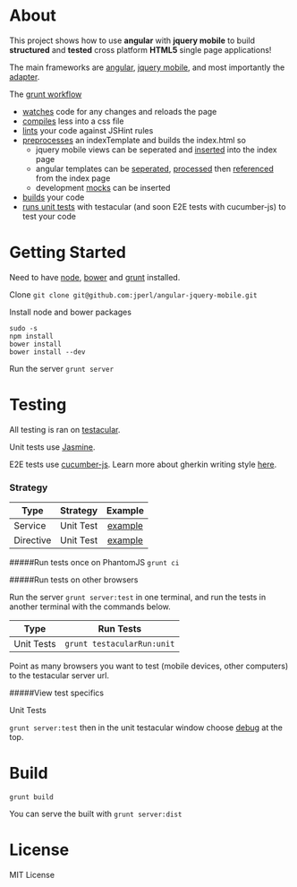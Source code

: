 # About

This project shows how to use **angular** with **jquery mobile** to build **structured** and **tested** cross platform **HTML5** single page applications!

The main frameworks are [angular](angularjs.org), [jquery mobile](http://view.jquerymobile.com/1.3.0/), and most importantly the [adapter](https://github.com/tigbro/jquery-mobile-angular-adapter).

The [grunt workflow](https://github.com/jperl/angular-jquery-mobile/blob/master/Gruntfile.js)

- [watches](https://github.com/jperl/angular-jquery-mobile/blob/master/Gruntfile.js#L28) code for any changes and reloads the page
- [compiles](https://github.com/jperl/angular-jquery-mobile/blob/master/Gruntfile.js#L15) less into a css file
- [lints](https://github.com/jperl/angular-jquery-mobile/blob/master/Gruntfile.js#L78) your code against JSHint rules
- [preprocesses](https://github.com/jperl/angular-jquery-mobile/blob/master/Gruntfile.js#L127) an indexTemplate and builds the index.html so
	- jquery mobile views can be seperated and [inserted](https://github.com/jperl/angular-jquery-mobile/blob/master/app/indexTemplate.html#L17) into the index page
	- angular templates can be [seperated](https://github.com/jperl/angular-jquery-mobile/tree/master/app/templates), [processed](https://github.com/jperl/angular-jquery-mobile/blob/master/Gruntfile.js#L25) then [referenced](https://github.com/jperl/angular-jquery-mobile/blob/master/app/indexTemplate.html#L28) from the index page
	- development [mocks](https://github.com/jperl/angular-jquery-mobile/blob/master/app/indexTemplate.html#L32) can be inserted
- [builds](#build) your code
- [runs unit tests](#testing) with testacular (and soon E2E tests with cucumber-js) to test  your code

# Getting Started

Need to have [node](http://nodejs.org/), [bower](https://github.com/twitter/bower#installing-bower) and [grunt](http://gruntjs.com/getting-started#installing-the-cli) installed.

Clone `git clone git@github.com:jperl/angular-jquery-mobile.git`

Install node and bower packages

	sudo -s
	npm install
	bower install
	bower install --dev

Run the server `grunt server`

# Testing

All testing is ran on [testacular](http://testacular.github.com).

Unit tests use [Jasmine](http://pivotal.github.com/jasmine/).

E2E tests use [cucumber-js](https://github.com/cucumber/cucumber-js). Learn more about gherkin writing style [here](https://github.com/cucumber/cucumber/wiki).

### Strategy

| Type          | Strategy   | Example     |
| ------------- |:----------:|:-----------:|
| Service       | Unit Test  | [example](https://github.com/jperl/angular-jquery-mobile/blob/master/test/unit/todoStorageSpec.js) |
| Directive     | Unit Test  | [example](https://github.com/jperl/angular-jquery-mobile/blob/master/test/unit/todoSpec.js) |

#####Run tests once on PhantomJS
`grunt ci`

#####Run tests on other browsers

Run the server `grunt server:test` in one terminal, and run the tests in another terminal with the commands below.

| Type          | Run Tests                   |
| ------------- |:---------------------------:|
| Unit Tests    | `grunt testacularRun:unit`  |


Point as many browsers you want to test (mobile devices, other computers) to the testacular server url.

#####View test specifics

Unit Tests  

`grunt server:test` then in the unit testacular window choose [debug](http://localhost:9876/debug.html) at the top.

# Build

`grunt build`

You can serve the built with `grunt server:dist`

# License

MIT License